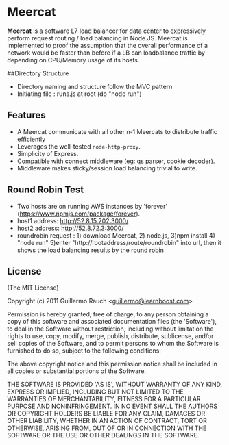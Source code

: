 # Meercat

**Meercat** is a software L7 load balancer for data center to expressively perform request
routing / load balancing in Node.JS.  Meercat is implemented to proof the assumption that the overall performance of a network would be faster than before if a LB can loadbalance traffic by depending on CPU/Memory usage of its hosts.

##Directory Structure
- Directory naming and structure follow the MVC pattern 
- Initiating file : runs.js at root (do "node run")

## Features
- A Meercat communicate with all other n-1 Meercats to distribute traffic efficiently  
- Leverages the well-tested `node-http-proxy`.
- Simplicity of Express.
- Compatible with connect middleware (eg: qs parser, cookie decoder).
- Middleware makes sticky/session load balancing trivial to write.

## Round Robin Test
- Two hosts are on running AWS instances by 'forever' (https://www.npmjs.com/package/forever).
- host1 address: http://52.8.15.202:3000/
- host2 address: http://52.8.72.3:3000/
- roundrobin request : 1) download Meercat, 2) node.js, 3)npm install 4) "node run" 5)enter "http://rootaddress/route/roundrobin" into url, then it shows the load balancing results by the round robin

## License 

(The MIT License)

Copyright (c) 2011 Guillermo Rauch &lt;guillermo@learnboost.com&gt;

Permission is hereby granted, free of charge, to any person obtaining
a copy of this software and associated documentation files (the
'Software'), to deal in the Software without restriction, including
without limitation the rights to use, copy, modify, merge, publish,
distribute, sublicense, and/or sell copies of the Software, and to
permit persons to whom the Software is furnished to do so, subject to
the following conditions:

The above copyright notice and this permission notice shall be
included in all copies or substantial portions of the Software.

THE SOFTWARE IS PROVIDED 'AS IS', WITHOUT WARRANTY OF ANY KIND,
EXPRESS OR IMPLIED, INCLUDING BUT NOT LIMITED TO THE WARRANTIES OF
MERCHANTABILITY, FITNESS FOR A PARTICULAR PURPOSE AND NONINFRINGEMENT.
IN NO EVENT SHALL THE AUTHORS OR COPYRIGHT HOLDERS BE LIABLE FOR ANY
CLAIM, DAMAGES OR OTHER LIABILITY, WHETHER IN AN ACTION OF CONTRACT,
TORT OR OTHERWISE, ARISING FROM, OUT OF OR IN CONNECTION WITH THE
SOFTWARE OR THE USE OR OTHER DEALINGS IN THE SOFTWARE.
